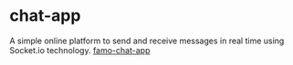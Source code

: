 # chat-app
A simple online platform to send and receive messages in real time using Socket.io technology.
[famo-chat-app](https://chat-app-ydj5.onrender.com/)

